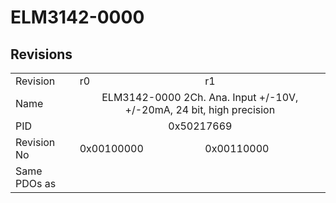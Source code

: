 # ELM3142-0000

## Revisions
<table>
<tr>
<td>Revision</td>
<td>r0</td>
<td>r1</td>
</tr>
<tr>
<td>Name</td>
<td colspan=2 align="center">ELM3142-0000 2Ch. Ana. Input +/-10V, +/-20mA, 24 bit, high precision</td>
</tr>
<tr>
<td>PID</td>
<td colspan=2 align="center">0x50217669</td>
</tr>
<tr>
<td>Revision No</td>
<td>0x00100000</td>
<td>0x00110000</td>
</tr>
<tr>
<td>Same PDOs as</td>
<td colspan=2 align="center"></td>
</tr>
</table>
